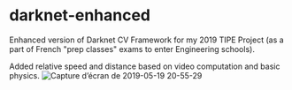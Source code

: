 # darknet-enhanced
Enhanced version of Darknet CV Framework for my 2019 TIPE Project (as a part of French "prep classes" exams to enter Engineering schools).

Added relative speed and distance based on video computation and basic physics.
![Capture d’écran de 2019-05-19 20-55-29](https://user-images.githubusercontent.com/11465777/143270820-bf1b6ff9-69cd-4e8f-9597-28380a8756d5.png)
